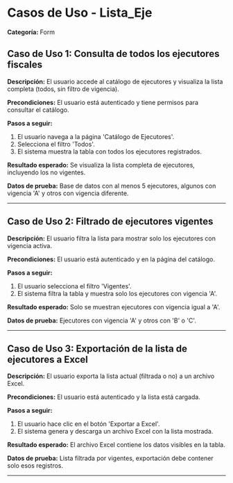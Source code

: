 # Casos de Uso - Lista_Eje

**Categoría:** Form

## Caso de Uso 1: Consulta de todos los ejecutores fiscales

**Descripción:** El usuario accede al catálogo de ejecutores y visualiza la lista completa (todos, sin filtro de vigencia).

**Precondiciones:**
El usuario está autenticado y tiene permisos para consultar el catálogo.

**Pasos a seguir:**
1. El usuario navega a la página 'Catálogo de Ejecutores'.
2. Selecciona el filtro 'Todos'.
3. El sistema muestra la tabla con todos los ejecutores registrados.

**Resultado esperado:**
Se visualiza la lista completa de ejecutores, incluyendo los no vigentes.

**Datos de prueba:**
Base de datos con al menos 5 ejecutores, algunos con vigencia 'A' y otros con vigencia diferente.

---

## Caso de Uso 2: Filtrado de ejecutores vigentes

**Descripción:** El usuario filtra la lista para mostrar solo los ejecutores con vigencia activa.

**Precondiciones:**
El usuario está autenticado y en la página del catálogo.

**Pasos a seguir:**
1. El usuario selecciona el filtro 'Vigentes'.
2. El sistema filtra la tabla y muestra solo los ejecutores con vigencia 'A'.

**Resultado esperado:**
Solo se muestran ejecutores con vigencia igual a 'A'.

**Datos de prueba:**
Ejecutores con vigencia 'A' y otros con 'B' o 'C'.

---

## Caso de Uso 3: Exportación de la lista de ejecutores a Excel

**Descripción:** El usuario exporta la lista actual (filtrada o no) a un archivo Excel.

**Precondiciones:**
El usuario está autenticado y la lista está cargada.

**Pasos a seguir:**
1. El usuario hace clic en el botón 'Exportar a Excel'.
2. El sistema genera y descarga un archivo Excel con la lista mostrada.

**Resultado esperado:**
El archivo Excel contiene los datos visibles en la tabla.

**Datos de prueba:**
Lista filtrada por vigentes, exportación debe contener solo esos registros.

---

